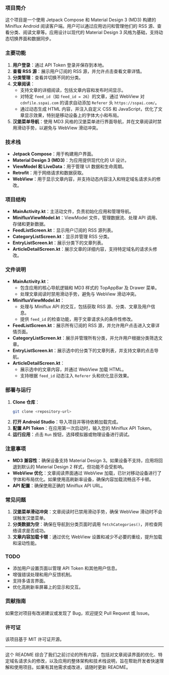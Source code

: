 ### 项目简介

这个项目是一个使用 Jetpack Compose 和 Material Design 3 (MD3) 构建的 Miniflux Android 阅读客户端。用户可以通过应用访问和管理他们的 RSS 源、查看分类、阅读文章等。应用设计以现代的 Material Design 3 风格为基础，支持动态切换界面和数据同步。

### 主要功能

1. **用户登录**：通过 API Token 登录并保存到本地。
2. **查看 RSS 源**：展示用户订阅的 RSS 源，并允许点击查看文章详情。
3. **分类管理**：查看并切换不同的分类。
4. **文章阅读**：
   - 支持文章的详细阅读，包括文章内容和发布时间显示。
   - 对特定 `feed_id`（如 `feed_id = 26`）的文章，通过 WebView 对 `cdnfile.sspai.com` 的请求自动添加 `Referer` 头 `https://sspai.com/`。
   - 通过动态生成 HTML 内容，并注入自定义 CSS 和 JavaScript，优化了文章显示效果，特别是移动设备上的字体大小和布局。
5. **汉堡菜单导航**：使用 MD3 风格的汉堡菜单进行界面导航，并在文章阅读时禁用滑动手势，以避免与 WebView 滑动冲突。

### 技术栈

- **Jetpack Compose**：用于构建用户界面。
- **Material Design 3 (MD3)**：为应用提供现代化的 UI 设计。
- **ViewModel 和 LiveData**：用于管理 UI 数据和生命周期。
- **Retrofit**：用于网络请求和数据获取。
- **WebView**：用于显示文章内容，并支持动态内容注入和特定域名请求头的修改。

### 项目结构

- **MainActivity.kt**：主活动文件，负责初始化应用和管理导航。
- **MinifluxViewModel.kt**：ViewModel 文件，管理数据流、处理 API 调用、存储和更新数据。
- **FeedListScreen.kt**：显示用户订阅的 RSS 源列表。
- **CategoryListScreen.kt**：显示并管理 RSS 分类。
- **EntryListScreen.kt**：展示分类下的文章列表。
- **ArticleDetailScreen.kt**：展示文章的详细内容，支持特定域名的请求头修改。

### 文件说明

- **MainActivity.kt**：
   - 包含应用的核心导航逻辑和 MD3 样式的 TopAppBar 及 Drawer 菜单。
   - 处理文章阅读时禁用滑动手势，避免与 WebView 滑动冲突。
- **MinifluxViewModel.kt**：
   - 处理与 Miniflux API 的交互，包括获取 RSS 源、分类、文章及用户信息。
   - 提供 `feed_id` 的检查功能，用于文章请求头的条件性修改。
- **FeedListScreen.kt**：展示所有订阅的 RSS 源，并允许用户点击进入文章详情页面。
- **CategoryListScreen.kt**：展示并管理所有分类，并允许用户根据分类筛选文章。
- **EntryListScreen.kt**：展示选中的分类下的文章列表，并支持文章的点击导航。
- **ArticleDetailScreen.kt**：
   - 展示选中的文章内容，并通过 WebView 加载 HTML。
   - 支持根据 `feed_id` 动态注入 `Referer` 头和优化显示效果。

### 部署与运行

1. **Clone 仓库**：
   ```bash
   git clone <repository-url>
   ```
2. **打开 Android Studio**：导入项目并等待依赖加载完成。
3. **配置 API Token**：在应用第一次启动时，输入您的 Miniflux API Token。
4. **运行应用**：点击 `Run` 按钮，选择模拟器或物理设备进行调试。

### 注意事项

- **MD3 兼容性**：确保设备支持 Material Design 3。如果设备不支持，应用将回退到默认的 Material Design 2 样式，但功能不会受影响。
- **WebView 优化**：文章阅读界面通过 WebView 加载，已针对移动设备进行了字体和布局优化。如果使用高刷新率设备，确保内容加载流畅且不卡顿。
- **API 配置**：确保使用正确的 Miniflux API URL。

### 常见问题

1. **汉堡菜单滑动冲突**：文章阅读时已禁用滑动手势，确保 WebView 滑动时不会误触发汉堡菜单。
2. **分类数据为空**：确保在导航到分类页面时调用 `fetchCategories()`，并检查网络请求是否成功。
3. **文章内容加载卡顿**：通过优化 WebView 设置和减少不必要的重绘，提升加载和滚动性能。

### TODO

- 添加用户设置页面以管理 API Token 和其他用户信息。
- 增强错误处理和用户反馈机制。
- 支持多语言界面。
- 优化高刷新率屏幕上的显示和交互。

### 贡献指南

如果您对项目有改进建议或发现了 Bug，欢迎提交 Pull Request 或 Issue。

### 许可证

该项目基于 MIT 许可证开源。

---

这个 README 综合了我们之前讨论的所有内容，包括对文章阅读界面的优化、特定域名请求头的修改，以及应用的整体架构和技术栈说明，旨在帮助开发者快速理解和使用项目。如果有其他需求或改进，请随时更新 README。